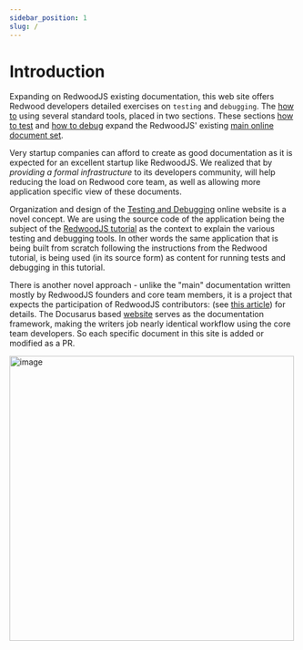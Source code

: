 ```yaml
---
sidebar_position: 1
slug: /
---
```


# Introduction

Expanding on RedwoodJS existing documentation, this web site offers Redwood developers detailed exercises on `testing` and `debugging`. The  [how to](https://rw-community.org/cookbook/introduction) using several standard tools, placed in two sections. These sections [how to test](https://rw-community.org/how-to/testing/introduction) and [how to debug](https://rw-community.org/how-to/debugging/introduction) expand the RedwoodJS' existing [main online document set](https://redwoodjs.com/docs/introduction).

Very startup companies can afford to create as good documentation as it is expected for an excellent startup like RedwoodJS. We realized that by _providing a formal infrastructure_ to its developers community, will help reducing the load on Redwood core team, as well as allowing more application specific view of these documents.

Organization and design of the [Testing and Debugging](https://rw-community.org/) online website is a novel concept. We are using the source code of the application being the subject of the [RedwoodJS tutorial](https://redwoodjs.com/docs/tutorial/foreword) as the context to explain the various testing and debugging tools. In other words the same application that is being built from scratch following the instructions from the Redwood tutorial, is being used (in its source form) as content for running tests and debugging in this tutorial.

There is another novel approach - unlike the "main" documentation written mostly by RedwoodJS founders and core team members, it is a project that expects the participation of RedwoodJS contributors: (see [this article](https://community.redwoodjs.com/t/proposal-testing-and-debugging-project/2923`)) for details. The Docusarus based [website](https://rw-community.org) serves as the documentation framework, making the writers job nearly identical workflow using the core team developers. So each specific document in this site is added or modified as a PR.


<img width="500" alt="image" src="https://user-images.githubusercontent.com/2712405/164993375-a0297688-af77-4734-9dc5-6581d2582eac.png" />